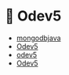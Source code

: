 # 📕 Odev5

<!--YPackage.YGitbookIntegration-tarafından-otomatik-oluşturulmuştur-->

- [mongodbjava](mongodbjava.rar)
- [Odev5](Odev5.docx)
- [odev5](odev5.java)
- [Odev5](Odev5.pdf)

<!--YPackage.YGitbookIntegration-tarafından-otomatik-oluşturulmuştur-->
